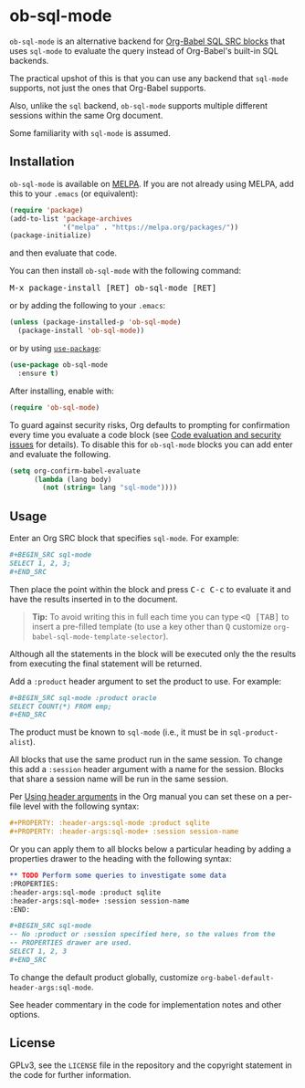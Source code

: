 # ob-sql-mode

`ob-sql-mode` is an alternative backend for
[Org-Babel SQL SRC blocks](http://orgmode.org/worg/org-contrib/babel/languages/ob-doc-sql.html) that
uses `sql-mode` to evaluate the query instead of Org-Babel's built-in
SQL backends.

The practical upshot of this is that you can use any backend that
`sql-mode` supports, not just the ones that Org-Babel supports.

Also, unlike the `sql` backend, `ob-sql-mode` supports multiple different
sessions within the same Org document.

Some familiarity with `sql-mode` is assumed.

## Installation

`ob-sql-mode` is available on [MELPA](https://melpa.org/). If you are
not already using MELPA, add this to your `.emacs` (or equivalent):

```lisp
(require 'package)
(add-to-list 'package-archives
	         '("melpa" . "https://melpa.org/packages/"))
(package-initialize)
```

and then evaluate that code.

You can then install `ob-sql-mode` with the following command:

<kbd>M-x package-install [RET] ob-sql-mode [RET]</kbd>

or by adding the following to your `.emacs`:

```lisp
(unless (package-installed-p 'ob-sql-mode)
  (package-install 'ob-sql-mode))
```

or by using [`use-package`](https://github.com/jwiegley/use-package):

``` lisp
(use-package ob-sql-mode
  :ensure t)
```

After installing, enable with:

``` lisp
(require 'ob-sql-mode)
```

To guard against security risks, Org defaults to prompting for
confirmation every time you evaluate a code block
(see
[Code evaluation and security issues](http://orgmode.org/manual/Code-evaluation-security.html) for
details). To disable this for `ob-sql-mode` blocks you can add enter and
evaluate the following.

``` lisp
(setq org-confirm-babel-evaluate
      (lambda (lang body)
        (not (string= lang "sql-mode"))))
```

## Usage

Enter an Org SRC block that specifies `sql-mode`. For example:

```org
#+BEGIN_SRC sql-mode
SELECT 1, 2, 3;
#+END_SRC
```

Then place the point within the block and press <kbd>C-c C-c</kbd> to
evaluate it and have the results inserted in to the document.

> **Tip:** To avoid writing this in full each time you can type <kbd>&lt;Q
> [TAB]</kbd> to insert a pre-filled template (to use a key other than
> <kbd>Q</kbd> customize `org-babel-sql-mode-template-selector`).

Although all the statements in the block will be executed only the the
results from executing the final statement will be returned.

Add a `:product` header argument to set the product to use. For example:

``` org
#+BEGIN_SRC sql-mode :product oracle
SELECT COUNT(*) FROM emp;
#+END_SRC
```

The product must be known to `sql-mode` (i.e., it must be in
`sql-product-alist`).

All blocks that use the same product run in the same session. To change
this add a `:session` header argument with a name for the session. Blocks that
share a session name will be run in the same session.

Per
[Using header arguments](http://orgmode.org/manual/Using-header-arguments.html#Using-header-arguments) in
the Org manual you can set these on a per-file level with the
following syntax:

``` org
#+PROPERTY: :header-args:sql-mode :product sqlite
#+PROPERTY: :header-args:sql-mode+ :session session-name
```

Or you can apply them to all blocks below a particular heading by adding
a properties drawer to the heading with the following syntax:

``` org
** TODO Perform some queries to investigate some data
:PROPERTIES:
:header-args:sql-mode :product sqlite
:header-args:sql-mode+ :session session-name
:END:

#+BEGIN_SRC sql-mode
-- No :product or :session specified here, so the values from the
-- PROPERTIES drawer are used.
SELECT 1, 2, 3
#+END_SRC
```

To change the default product globally, customize
`org-babel-default-header-args:sql-mode`.

See header commentary in the code for implementation notes and other options.

## License

GPLv3, see the `LICENSE` file in the repository and the copyright statement
in the code for further information.
